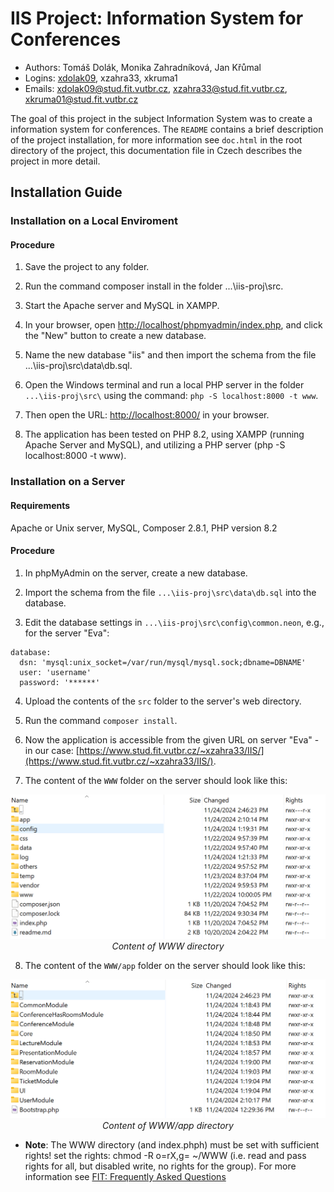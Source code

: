 # IIS Project: Information System for Conferences
- Authors: Tomáš Dolák, Monika Zahradníková, Jan Křůmal
- Logins: [xdolak09](https://www.vut.cz/lide/tomas-dolak-247220), xzahra33, xkruma1
- Emails: <xdolak09@stud.fit.vutbr.cz>, <xzahra33@stud.fit.vutbr.cz>, <xkruma01@stud.fit.vutbr.cz>

The goal of this project in the subject Information System was to create a information system for conferences. The `README` contains a brief description of the project installation, for more information see `doc.html` in the root directory of the project, this documentation file in Czech describes the project in more detail.

## Installation Guide

### Installation on a Local Enviroment

#### Procedure

1. Save the project to any folder.

2. Run the command composer install in the folder ...\iis-proj\src\.

3. Start the Apache server and MySQL in XAMPP.

4. In your browser, open [http://localhost/phpmyadmin/index.php](http://localhost/phpmyadmin/index.php), and click the "New" button to create a new database.

5. Name the new database "iis" and then import the schema from the file ...\iis-proj\src\data\db.sql.

6. Open the Windows terminal and run a local PHP server in the folder `...\iis-proj\src\` using the command: `php -S localhost:8000 -t www`.

7. Then open the URL: [http://localhost:8000/](http://localhost:8000/) in your browser.

8. The application has been tested on PHP 8.2, using XAMPP (running Apache Server and MySQL), and utilizing a PHP server (php -S localhost:8000 -t www).

### Installation on a Server

#### Requirements
Apache or Unix server, MySQL, Composer 2.8.1, PHP version 8.2

#### Procedure
1. In phpMyAdmin on the server, create a new database.

2. Import the schema from the file `...\iis-proj\src\data\db.sql` into the database.

3. Edit the database settings in `...\iis-proj\src\config\common.neon`, e.g., for the server "Eva":

```
database:
  dsn: 'mysql:unix_socket=/var/run/mysql/mysql.sock;dbname=DBNAME'
  user: 'username'
  password: '******'
```

4. Upload the contents of the `src` folder to the server's web directory.

5. Run the command `composer install`.

6. Now the application is accessible from the given URL on server "Eva" - in our case: [https://www.stud.fit.vutbr.cz/~xzahra33/IIS/](https://www.stud.fit.vutbr.cz/~xzahra33/IIS/).

7. The content of the `WWW` folder on the server should look like this:

<p align="center">
  <img src="doc/obsah-www.png" alt="Content of WWW directory" width="550"/><br>
  <em>Content of WWW directory</em>
</p>


8. The content of the `WWW/app` folder on the server should look like this:

<p align="center">
  <img src="doc/obsah-app.png" alt="Content of WWW directory/app" width="550"/><br>
  <em>Content of WWW/app directory</em>
</p>

- **Note**: The WWW directory (and index.phph) must be set with sufficient rights! set the rights: chmod -R o=rX,g= ~/WWW (i.e. read and pass rights for all, but disabled write, no rights for the group). For more information see [FIT: Frequently Asked Questions](https://www.fit.vut.cz/units/cvt/faq/.cs)
